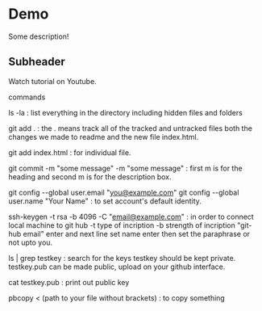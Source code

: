 # Demo

Some description!

## Subheader

Watch tutorial on Youtube.

commands

ls -la : list everything in the directory including hidden files and folders

git add . : the . means track all of the tracked and untracked files both the changes we made to readme and the new file index.html.

git add index.html : for individual file.

git commit -m "some message" -m "some message" : first m is for the heading and second m is for the description box.

git config --global user.email "you@example.com"
git config --global user.name "Your Name" : to set account's default identity.

ssh-keygen -t rsa -b 4096 -C "email@example.com" : in order to connect local machine to git hub -t type of incription -b strength of incription "git-hub email" enter and next line set name enter then set the paraphrase or not upto you.

ls | grep testkey : search for the keys
testkey should be kept private.
testkey.pub can be made public, upload on your github interface.

cat testkey.pub : print out public key

pbcopy < (path to your file without brackets) : to copy something

